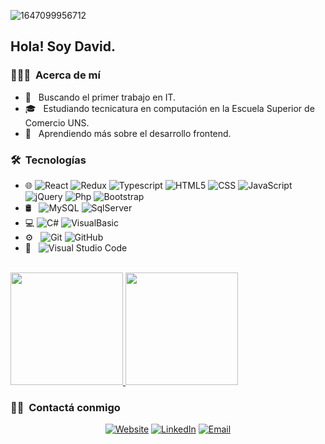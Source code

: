 ![1647099956712](https://user-images.githubusercontent.com/81384853/163469975-9f2f6e7e-917c-46af-9daf-53c41c7c4362.jpg)

<h2> Hola! Soy David.</h2>

<h3> 👨🏻‍💻 &nbsp;Acerca de mí </h3>

- 🤔 &nbsp; Buscando el primer trabajo en IT.
- 🎓 &nbsp; Estudiando tecnicatura en computación en la Escuela Superior de Comercio UNS.
- 🌱 &nbsp; Aprendiendo más sobre el desarrollo frontend.

<h3> 🛠 &nbsp;Tecnologías</h3>

- 🌐
  ![React](https://img.shields.io/badge/-React-333333?style=flat&logo=react)
  ![Redux](https://img.shields.io/badge/-Redux-333333?style=flat&logo=redux)
  ![Typescript](https://img.shields.io/badge/-Typescript-333333?style=flat&logo=typescript)
  ![HTML5](https://img.shields.io/badge/-HTML5-333333?style=flat&logo=HTML5)
  ![CSS](https://img.shields.io/badge/-CSS-333333?style=flat&logo=CSS3&logoColor=1572B6)
  ![JavaScript](https://img.shields.io/badge/-JavaScript-333333?style=flat&logo=javascript)
  ![jQuery](https://img.shields.io/badge/-jQuery-333333?style=flat&logo=jquery)
  ![Php](https://img.shields.io/badge/-PHP-333333?style=flat&logo=php)
  ![Bootstrap](https://img.shields.io/badge/-Bootstrap-333333?style=flat&logo=bootstrap&logoColor=563D7C)
- 🛢 &nbsp;
  ![MySQL](https://img.shields.io/badge/-MySQL-333333?style=flat&logo=mysql)
  ![SqlServer](https://img.shields.io/badge/-SQLServer-333333?style=flat&logo=microsoftsqlserver)
- 💻 
  ![C#](https://img.shields.io/badge/-CSharp-333333?style=flat&logo=csharp)
  ![VisualBasic](https://img.shields.io/badge/-VisualBasic-333333?style=flat&logo=dotnet)
  &nbsp;
- ⚙️ &nbsp;
  ![Git](https://img.shields.io/badge/-Git-333333?style=flat&logo=git)
  ![GitHub](https://img.shields.io/badge/-GitHub-333333?style=flat&logo=github)
- 🔧 &nbsp;
  ![Visual Studio Code](https://img.shields.io/badge/-Visual%20Studio%20Code-333333?style=flat&logo=visual-studio-code&logoColor=007ACC)

<br/>

<a href="https://github.com/DavidBen98">
  <img height="180em" src="https://github-readme-stats.vercel.app/api?username=DavidBen98&theme=algolia&show_icons=true&hide=contribs" />
  <img height="180em" src="https://github-readme-stats.vercel.app/api/top-langs/?username=DavidBen98&theme=algolia&layout=compact" />
</a>

<br/>

<h3> 🤝🏻 &nbsp;Contactá conmigo </h3>

<p align="center">
<a href="https://davidbenedette.vercel.app//"><img alt="Website" src="https://img.shields.io/badge/Website-www.davidbenedette.vercel.app-blue?style=flat-square&logo=google-chrome"></a>
<a href="https://www.linkedin.com/in/david-benedette/"><img alt="LinkedIn" src="https://img.shields.io/badge/LinkedIn-David%20Benedette-blue?style=flat-square&logo=linkedin"></a>
<a href="mailto:davidbenedette@gmail.com"><img alt="Email" src="https://img.shields.io/badge/Email-davidbenedette@gmail.com-blue?style=flat-square&logo=gmail"></a>
</p>
